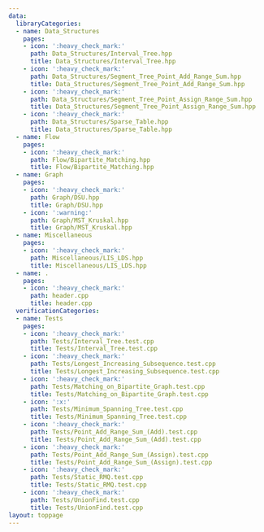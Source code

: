 ```yaml
---
data:
  libraryCategories:
  - name: Data_Structures
    pages:
    - icon: ':heavy_check_mark:'
      path: Data_Structures/Interval_Tree.hpp
      title: Data_Structures/Interval_Tree.hpp
    - icon: ':heavy_check_mark:'
      path: Data_Structures/Segment_Tree_Point_Add_Range_Sum.hpp
      title: Data_Structures/Segment_Tree_Point_Add_Range_Sum.hpp
    - icon: ':heavy_check_mark:'
      path: Data_Structures/Segment_Tree_Point_Assign_Range_Sum.hpp
      title: Data_Structures/Segment_Tree_Point_Assign_Range_Sum.hpp
    - icon: ':heavy_check_mark:'
      path: Data_Structures/Sparse_Table.hpp
      title: Data_Structures/Sparse_Table.hpp
  - name: Flow
    pages:
    - icon: ':heavy_check_mark:'
      path: Flow/Bipartite_Matching.hpp
      title: Flow/Bipartite_Matching.hpp
  - name: Graph
    pages:
    - icon: ':heavy_check_mark:'
      path: Graph/DSU.hpp
      title: Graph/DSU.hpp
    - icon: ':warning:'
      path: Graph/MST_Kruskal.hpp
      title: Graph/MST_Kruskal.hpp
  - name: Miscellaneous
    pages:
    - icon: ':heavy_check_mark:'
      path: Miscellaneous/LIS_LDS.hpp
      title: Miscellaneous/LIS_LDS.hpp
  - name: .
    pages:
    - icon: ':heavy_check_mark:'
      path: header.cpp
      title: header.cpp
  verificationCategories:
  - name: Tests
    pages:
    - icon: ':heavy_check_mark:'
      path: Tests/Interval_Tree.test.cpp
      title: Tests/Interval_Tree.test.cpp
    - icon: ':heavy_check_mark:'
      path: Tests/Longest_Increasing_Subsequence.test.cpp
      title: Tests/Longest_Increasing_Subsequence.test.cpp
    - icon: ':heavy_check_mark:'
      path: Tests/Matching_on_Bipartite_Graph.test.cpp
      title: Tests/Matching_on_Bipartite_Graph.test.cpp
    - icon: ':x:'
      path: Tests/Minimum_Spanning_Tree.test.cpp
      title: Tests/Minimum_Spanning_Tree.test.cpp
    - icon: ':heavy_check_mark:'
      path: Tests/Point_Add_Range_Sum_(Add).test.cpp
      title: Tests/Point_Add_Range_Sum_(Add).test.cpp
    - icon: ':heavy_check_mark:'
      path: Tests/Point_Add_Range_Sum_(Assign).test.cpp
      title: Tests/Point_Add_Range_Sum_(Assign).test.cpp
    - icon: ':heavy_check_mark:'
      path: Tests/Static_RMQ.test.cpp
      title: Tests/Static_RMQ.test.cpp
    - icon: ':heavy_check_mark:'
      path: Tests/UnionFind.test.cpp
      title: Tests/UnionFind.test.cpp
layout: toppage
---
```

